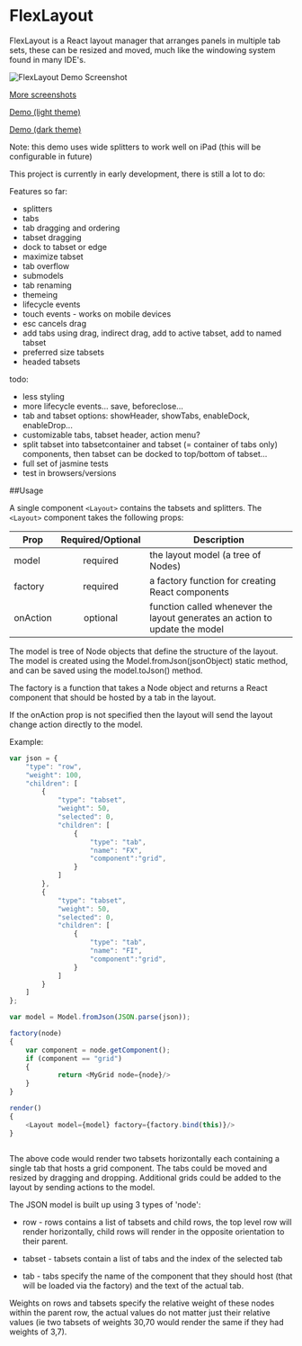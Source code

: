 # FlexLayout

FlexLayout is a React layout manager that arranges panels in multiple tab sets, these can be
resized and moved, much like the windowing system found in many IDE's.

![FlexLayout Demo Screenshot](/../screenshots/github_images/v0.01/tab_overflow_menu.png?raw=true "FlexLayout Demo Screenshot")

[More screenshots](https://rawgit.com/caplin/FlexLayout/screenshots/github_images/v0.01/images.html)

[Demo (light theme)](https://rawgit.com/caplin/FlexLayout/demos/demos/v0.02/index.html)

[Demo (dark theme)](https://rawgit.com/caplin/FlexLayout/demos/demos/v0.02/index_dark.html)

Note: this demo uses wide splitters to work well on iPad (this will be configurable in future)

This project is currently in early development, there is still a lot to do:

Features so far:
*	splitters
*	tabs
*	tab dragging and ordering
*	tabset dragging
*	dock to tabset or edge
*	maximize tabset
*	tab overflow
*	submodels
*	tab renaming
*	themeing
*	lifecycle events
*	touch events - works on mobile devices
*   esc cancels drag
*   add tabs using drag, indirect drag, add to active tabset, add to named tabset
*   preferred size tabsets
*   headed tabsets


todo:
*	less styling
*	more lifecycle events... save, beforeclose...
*	tab and tabset options: showHeader, showTabs, enableDock, enableDrop...
*	customizable tabs, tabset header, action menu?
*	split tabset into tabsetcontainer and tabset (= container of tabs only) components, then tabset can be docked to top/bottom of tabset...
*	full set of jasmine tests
*	test in browsers/versions


##Usage

A single component `<Layout>` contains the tabsets and splitters. The `<Layout>` component takes the following props:


| Prop       | Required/Optional           | Description  |
| ------------- |:-------------:| -----|
| model    | required | the layout model (a tree of Nodes) |
| factory      | required | a factory function for creating React components |
| onAction | optional     |  function called whenever the layout generates an action to update the model |

The model is tree of Node objects that define the structure of the layout. The model is created using the Model.fromJson(jsonObject) static method, and can be saved using the model.toJson() method.

The factory is a function that takes a Node object and returns a React component that should be hosted by a tab in the layout. 

If the onAction prop is not specified then the layout will send the layout change action directly to the model.

Example:

```javascript
var json = {
	"type": "row",
	"weight": 100,
	"children": [
		{
			"type": "tabset",
			"weight": 50,
			"selected": 0,
			"children": [
				{
					"type": "tab",
					"name": "FX",
					"component":"grid",
				}
			]
		},
		{
			"type": "tabset",
			"weight": 50,
			"selected": 0,
			"children": [
				{
					"type": "tab",
					"name": "FI",
					"component":"grid",
				}
			]
		}
	]
};

var model = Model.fromJson(JSON.parse(json));

factory(node)
{
    var component = node.getComponent();
	if (component == "grid")
    {
			return <MyGrid node={node}/>
    }
}

render()
{
	<Layout model={model} factory={factory.bind(this)}/> 
}
		
```

The above code would render two tabsets horizontally each containing a single tab that hosts a grid component. The tabs could be moved and resized by dragging and dropping. Additional grids could be added to the layout by sending actions to the model.

The JSON model is built up using 3 types of 'node':

* row - rows contains a list of tabsets and child rows, the top level row will render horizontally, child rows will render in the opposite orientation to their parent.

* tabset - tabsets contain a list of tabs and the index of the selected tab

* tab - tabs specify the name of the component that they should host (that will be loaded via the factory) and the text of the actual tab.

Weights on rows and tabsets specify the relative weight of these nodes within the parent row, the actual values do not matter just their relative values (ie two tabsets of weights 30,70 would render the same if they had weights of 3,7).
